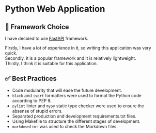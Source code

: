 # Python Web Application

## 🧩 Framework Choice

I have decided to use [FastAPI](https://fastapi.tiangolo.com/) framework.

Firstly, I have a lot of experience in it, so writing this application was very quick.  
Secondly, it is a popular framework and it is relatively lightweight.  
Thirdly, I think it is suitable for this application.

## ✅ Best Practices

- Code modularity that will ease the future development.
- `black` and `isort` formatters were used to format the Python code according to PEP 8.
- `pylint` linter and `mypy` static type checker were used to ensure the absense of stupid errors.
- Separated production and development requirements.txt files.
- Using Makefile to structure the different stages of development.
- `markdownlint` was used to check the Markdown files.
